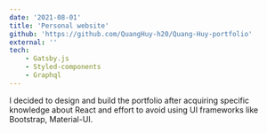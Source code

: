 ```yaml
---
date: '2021-08-01'
title: 'Personal website'
github: 'https://github.com/QuangHuy-h20/Quang-Huy-portfolio'
external: ''
tech:
    - Gatsby.js
    - Styled-components
    - Graphql
---
```


I decided to design and build the portfolio after acquiring specific knowledge about React and effort to avoid using UI frameworks like Bootstrap, Material-UI.